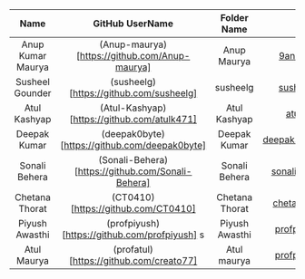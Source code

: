 |        Name        | GitHub UserName                                                |             Folder Name                 |           Email Id            |
| :----------------: | :------------------------------------------------------------: | :------------------------------------: | :---------------------------: |
|  Anup Kumar Maurya |    (Anup-maurya)[https://github.com/Anup-maurya]               |             Anup Maurya               |    9anup.maurya@gmail.com     |
|  Susheel Gounder   | (susheelg)[https://github.com/susheelg]                        |             susheelg             |    susheelg1107@gmail.com     |
|  Atul Kashyap      |    (Atul-Kashyap)[https://github.com/atulk471]                 |             Atul Kashyap              |    atulkash47@gmail.com       |
| Deepak Kumar       |  (deepak0byte)[https://github.com/deepak0byte]                 |             Deepak Kumar                | deepak.kumar.mec20@itbhu.ac.in|
| Sonali Behera      |  (Sonali-Behera)[https://github.com/Sonali-Behera]             |             Sonali Behera               |   sonalibehera.bbsr@gmail.com |                                
| Chetana Thorat  |  (CT0410)[https://github.com/CT0410]                              |             Chetana Thorat            |   chetana.thorat04@gmail.com |    
| Piyush Awasthi  |  (profpiyush)[https://github.com/profpiyush]     s                     |            Piyush Awasthi             |   profpiyush1905@gmail.com |   
| Atul Maurya  |  (profatul)[https://github.com/creato77]                          |            Atul maurya             |   profpiyush1905@gmail.com |  
